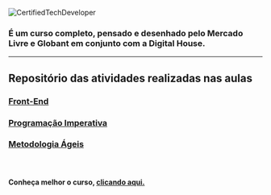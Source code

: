 ![CertifiedTechDeveloper](https://user-images.githubusercontent.com/35344735/131609188-c4c1805e-4928-4f7d-b76a-263290b02268.png)


### É um curso completo, pensado e desenhado pelo Mercado Livre e Globant em conjunto com a Digital House.
----------------------------------------------------------------------------------------------------------

## Repositório das atividades realizadas nas aulas


### [Front-End](https://github.com/andersonsilva8609/ctd/tree/main/front-end)<br/>


### [Programação Imperativa](https://github.com/andersonsilva8609/ctd/tree/main/progra-imperativa)<br/>


### [Metodologia Ágeis](https://github.com/andersonsilva8609/ctd/tree/main/metodologia-ageis)<br/><br/><br/>

**Conheça melhor o curso, [clicando aqui.](https://www.digitalhouse.com/br/bolsas/certifiedtechdeveloper)**
